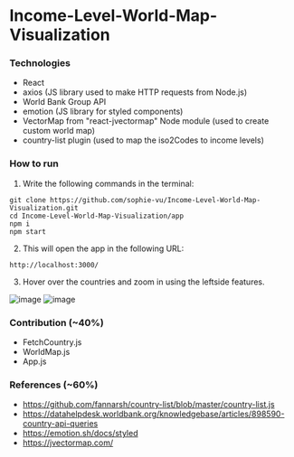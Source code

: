 # Income-Level-World-Map-Visualization

### Technologies
* React
* axios (JS library used to make HTTP requests from Node.js)
* World Bank Group API
* emotion (JS library for styled components)
* VectorMap from "react-jvectormap" Node module (used to create custom world map)
* country-list plugin (used to map the iso2Codes to income levels)

### How to run
1. Write the following commands in the terminal:
```
git clone https://github.com/sophie-vu/Income-Level-World-Map-Visualization.git
cd Income-Level-World-Map-Visualization/app
npm i
npm start
```
2. This will open the app in the following URL: 
```
http://localhost:3000/
```
3. Hover over the countries and zoom in using the leftside features.

![image](https://user-images.githubusercontent.com/71732942/214393578-8764fb6b-14df-4373-a4ed-62531f0b5b58.png)
![image](https://user-images.githubusercontent.com/71732942/214393893-0a667651-e194-43a6-b914-db1845317c51.png)

### Contribution (~40%)
* FetchCountry.js
* WorldMap.js
* App.js

### References (~60%)
* https://github.com/fannarsh/country-list/blob/master/country-list.js
* https://datahelpdesk.worldbank.org/knowledgebase/articles/898590-country-api-queries
* https://emotion.sh/docs/styled
* https://jvectormap.com/
